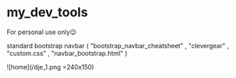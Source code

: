 # my_dev_tools
For personal use only😉

standard bootstrap navbar ( "bootstrap_navbar_cheatsheet" , "clevergear" , "custom.css" , "navbar_bootstrap.html"  )

![home](/dje_1.png =240x150)
